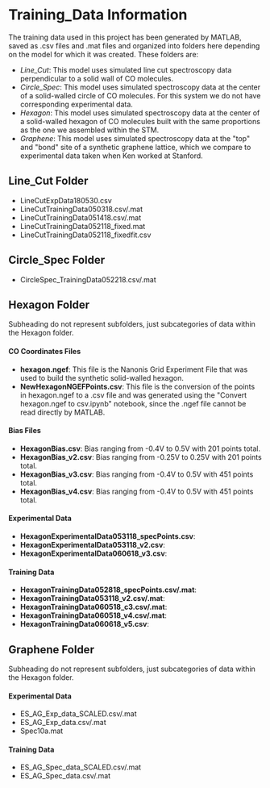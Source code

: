 # Training_Data Information

The training data used in this project has been generated by MATLAB, saved as .csv files and .mat files and organized into folders here depending on the model for which it was created. These folders are:
  * _Line_Cut_: This model uses simulated line cut spectroscopy data perpendicular to a solid wall of CO molecules.
  * _Circle_Spec_: This model uses simulated spectroscopy data at the center of a solid-walled circle of CO molecules. For this system we do not have corresponding experimental data. 
  * _Hexagon_: This model uses simulated spectroscopy data at the center of a solid-walled hexagon of CO molecules built with the same proportions as the one we assembled within the STM. 
  * _Graphene_: This model uses simulated spectroscopy data at the "top" and "bond" site of a synthetic graphene lattice, which we compare to experimental data taken when Ken worked at Stanford. 


## Line_Cut Folder

* LineCutExpData180530.csv 
* LineCutTrainingData050318.csv/.mat
* LineCutTrainingData051418.csv/.mat
* LineCutTrainingData052118_fixed.mat
* LineCutTrainingData052118_fixedfit.csv


## Circle_Spec Folder

* CircleSpec_TrainingData052218.csv/.mat


## Hexagon Folder

Subheading do not represent subfolders, just subcategories of data within the Hexagon folder. 

#### CO Coordinates Files
* **hexagon.ngef**: This file is the Nanonis Grid Experiment File that was used to build the synthetic solid-walled hexagon.
* **NewHexagonNGEFPoints.csv**: This file is the conversion of the points in hexagon.ngef to a .csv file and was generated using the "Convert hexagon.ngef to csv.ipynb" notebook, since the .ngef file cannot be read directly by MATLAB.

#### Bias Files
* **HexagonBias.csv**: Bias ranging from -0.4V to 0.5V with 201 points total.
* **HexagonBias_v2.csv**: Bias ranging from -0.25V to 0.25V with 201 points total.
* **HexagonBias_v3.csv**: Bias ranging from -0.4V to 0.5V with 451 points total.
* **HexagonBias_v4.csv**: Bias ranging from -0.4V to 0.5V with 451 points total.

#### Experimental Data
* **HexagonExperimentalData053118_specPoints.csv**: 
* **HexagonExperimentalData053118_v2.csv**:
* **HexagonExperimentalData060618_v3.csv**:

#### Training Data
* **HexagonTrainingData052818_specPoints.csv/.mat**:
* **HexagonTrainingData053118_v2.csv/.mat**:
* **HexagonTrainingData060518_c3.csv/.mat**:
* **HexagonTrainingData060518_v4.csv/.mat**:
* **HexagonTrainingData060618_v5.csv**:


## Graphene Folder

Subheading do not represent subfolders, just subcategories of data within the Hexagon folder. 

#### Experimental Data
* ES_AG_Exp_data_SCALED.csv/.mat
* ES_AG_Exp_data.csv/.mat
* Spec10a.mat

#### Training Data
* ES_AG_Spec_data_SCALED.csv/.mat
* ES_AG_Spec_data.csv/.mat

